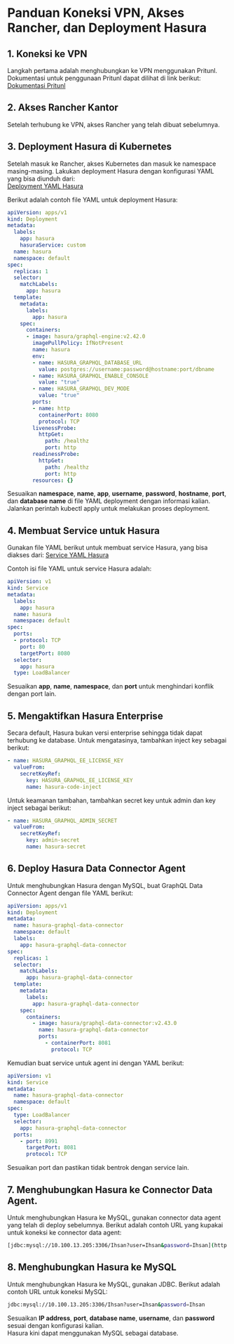 # Panduan Koneksi VPN, Akses Rancher, dan Deployment Hasura

## 1. Koneksi ke VPN
Langkah pertama adalah menghubungkan ke VPN menggunakan Pritunl. Dokumentasi untuk penggunaan Pritunl dapat dilihat di link berikut:  
[Dokumentasi Pritunl](https://docs.google.com/document/d/12sWyat7xh3zwIUXlOqk2NLGKayTl3mjG/edit?usp=sharing&ouid=103129292174620109877&rtpof=true&sd=true)

## 2. Akses Rancher Kantor
Setelah terhubung ke VPN, akses Rancher yang telah dibuat sebelumnya.

## 3. Deployment Hasura di Kubernetes
Setelah masuk ke Rancher, akses Kubernetes dan masuk ke namespace masing-masing. Lakukan deployment Hasura dengan konfigurasi YAML yang bisa diunduh dari:  
[Deployment YAML Hasura](https://raw.githubusercontent.com/hasura/graphql-engine/stable/install-manifests/kubernetes/deployment.yaml)

Berikut adalah contoh file YAML untuk deployment Hasura:

```yaml
apiVersion: apps/v1
kind: Deployment
metadata:
  labels:
    app: hasura
    hasuraService: custom
  name: hasura
  namespace: default
spec:
  replicas: 1
  selector:
    matchLabels:
      app: hasura
  template:
    metadata:
      labels:
        app: hasura
    spec:
      containers:
      - image: hasura/graphql-engine:v2.42.0
        imagePullPolicy: IfNotPresent
        name: hasura
        env:
        - name: HASURA_GRAPHQL_DATABASE_URL
          value: postgres://username:password@hostname:port/dbname
        - name: HASURA_GRAPHQL_ENABLE_CONSOLE
          value: "true"
        - name: HASURA_GRAPHQL_DEV_MODE
          value: "true"
        ports:
        - name: http
          containerPort: 8080
          protocol: TCP
        livenessProbe:
          httpGet:
            path: /healthz
            port: http
        readinessProbe:
          httpGet:
            path: /healthz
            port: http
        resources: {}
```
Sesuaikan **namespace**, **name**, **app**, **username**, **password**, **hostname**, **port**, dan **database name** di file YAML deployment dengan informasi kalian.  
Jalankan perintah kubectl apply untuk melakukan proses deployment.  

## 4. Membuat Service untuk Hasura  
Gunakan file YAML berikut untuk membuat service Hasura, yang bisa diakses dari:
[Service YAML Hasura](https://raw.githubusercontent.com/hasura/graphql-engine/stable/install-manifests/kubernetes/svc.yaml)  

Contoh isi file YAML untuk service Hasura adalah:

```yaml
apiVersion: v1
kind: Service
metadata:
  labels:
    app: hasura
  name: hasura
  namespace: default
spec:
  ports:
  - protocol: TCP
    port: 80
    targetPort: 8080
  selector:
    app: hasura
  type: LoadBalancer
```

Sesuaikan **app**, **name**, **namespace**, dan **port** untuk menghindari konflik dengan port lain.  

## 5. Mengaktifkan Hasura Enterprise  
Secara default, Hasura bukan versi enterprise sehingga tidak dapat terhubung ke database. Untuk mengatasinya, tambahkan inject key sebagai berikut:  
  
```yaml
- name: HASURA_GRAPHQL_EE_LICENSE_KEY
  valueFrom:
    secretKeyRef:
      key: HASURA_GRAPHQL_EE_LICENSE_KEY
      name: hasura-code-inject
```
  
Untuk keamanan tambahan, tambahkan secret key untuk admin dan key inject sebagai berikut:  

```yaml
- name: HASURA_GRAPHQL_ADMIN_SECRET
  valueFrom:
    secretKeyRef:
      key: admin-secret
      name: hasura-secret
```
  
## 6. Deploy Hasura Data Connector Agent  
Untuk menghubungkan Hasura dengan MySQL, buat GraphQL Data Connector Agent dengan file YAML berikut:  

```yaml
apiVersion: apps/v1
kind: Deployment
metadata:
  name: hasura-graphql-data-connector
  namespace: default
  labels:
    app: hasura-graphql-data-connector
spec:
  replicas: 1
  selector:
    matchLabels:
      app: hasura-graphql-data-connector
  template:
    metadata:
      labels:
        app: hasura-graphql-data-connector
    spec:
      containers:
        - image: hasura/graphql-data-connector:v2.43.0
          name: hasura-graphql-data-connector
          ports:
            - containerPort: 8081
              protocol: TCP
```
  
Kemudian buat service untuk agent ini dengan YAML berikut:  

```yaml
apiVersion: v1
kind: Service
metadata:
  name: hasura-graphql-data-connector
  namespace: default
spec:
  type: LoadBalancer
  selector:
    app: hasura-graphql-data-connector
  ports:
    - port: 8991
      targetPort: 8081
      protocol: TCP
```  
  
Sesuaikan port dan pastikan tidak bentrok dengan service lain.  

## 7. Menghubungkan Hasura ke Connector Data Agent.  
Untuk menghubungkan Hasura ke MySQL, gunakan connector data agent yang telah di deploy sebelumnya. Berikut adalah contoh URL yang kupakai untuk koneksi ke connector data agent:

```bash
[jdbc:mysql://10.100.13.205:3306/Ihsan?user=Ihsan&password=Ihsan](http://10.100.14.9:8991/)
```
  
## 8. Menghubungkan Hasura ke MySQL  
Untuk menghubungkan Hasura ke MySQL, gunakan JDBC. Berikut adalah contoh URL untuk koneksi MySQL:

```bash
jdbc:mysql://10.100.13.205:3306/Ihsan?user=Ihsan&password=Ihsan
```

Sesuaikan **IP address**, **port**, **database name**, **username**, dan **password** sesuai dengan konfigurasi kalian.  
Hasura kini dapat menggunakan MySQL sebagai database.  
